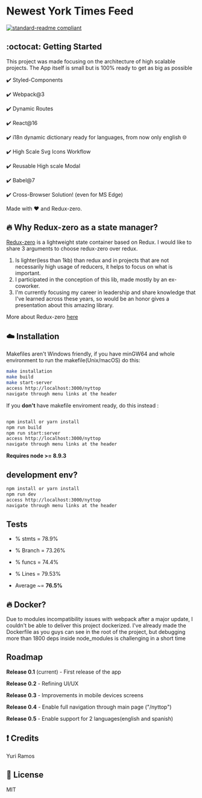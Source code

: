 # Newest York Times Feed

[![standard-readme compliant](https://img.shields.io/badge/readme%20style-standard-brightgreen.svg?style=flat-square)](https://github.com/RichardLitt/standard-readme)

## :octocat: Getting Started

This project was made focusing on the architecture of high scalable projects. The App itself is small but is 100% ready to get as big as possible

:heavy_check_mark: Styled-Components

:heavy_check_mark: Webpack@3

:heavy_check_mark: Dynamic Routes

:heavy_check_mark: React@16

:heavy_check_mark: i18n dynamic dictionary ready for languages, from now only english :globe_with_meridians:

:heavy_check_mark: High Scale Svg Icons Workflow

:heavy_check_mark: Reusable High scale Modal

:heavy_check_mark: Babel@7

:heavy_check_mark: Cross-Browser Solution! (even for MS Edge)




Made with :heart: and Redux-zero.

## :fire: Why Redux-zero as a state manager?

[Redux-zero](https://github.com/redux-zero/redux-zero) is a lightweight state container based on Redux.
I would like to share 3 arguments to choose redux-zero over redux.

1. Is lighter(less than 1kb) than redux and in projects that are not necessarily high usage of reducers, it helps to focus on what is important.
2. I participated in the conception of this lib, made mostly by an ex-coworker.
3. I'm currently focusing my career in leadership and share knowledge that I've learned across these years, so would be
   an honor gives a presentation about this amazing library.

More about Redux-zero [here](https://medium.com/@matheusml/introducing-redux-zero-bea42214c7ee)


## :cloud: Installation
Makefiles aren't Windows friendly, if you have minGW64 and whole environment to run the makefile(Unix/macOS) do this:

```sh
make installation
make build
make start-server
access http://localhost:3000/nyttop
navigate through menu links at the header
```

If you **don't** have makefile enviroment ready, do this instead :

```sh

npm install or yarn install
npm run build
npm run start:server
access http://localhost:3000/nyttop
navigate through menu links at the header
```

**Requires node >= 8.9.3**

## development env?
```sh
npm install or yarn install
npm run dev
access http://localhost:3000/nyttop
navigate through menu links at the header
```


## Tests

- % stmts = 78.9%
- % Branch = 73.26%
- % funcs = 74.4%
- % Lines = 79.53%

- Average ~= **76.5%**

## :fire: Docker?
Due to modules incompatibility issues with webpack after a major update, I couldn't be able to deliver this project dockerized. I've already made the Dockerfile as you guys can see in the root of the project, but debugging more than 1800 deps inside node_modules is challenging in a short time

## Roadmap

**Release 0.1** (current) - First release of the app

**Release 0.2** - Refining UI/UX

**Release 0.3** - Improvements in mobile devices screens

**Release 0.4** - Enable full navigation through main page ("/nyttop")

**Release 0.5** - Enable support for 2 languages(english and spanish)

## :exclamation: Credits

Yuri Ramos

## :scroll: License

MIT
